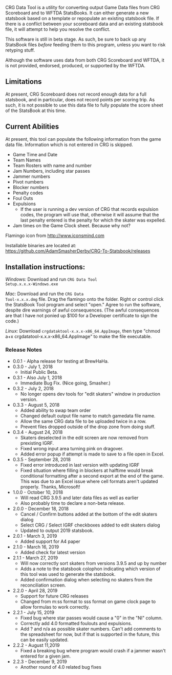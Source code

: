 CRG Data Tool is a utility for converting output Game Data files from CRG Scoreboard and to WFTDA StatsBooks.  It can either generate a new statsbook based on a template or repopulate an existing statsbook file.  If there is a conflict between your scoreboard data and an existing statsbook file, it will attempt to help you resolve the conflict.

This software is still in beta stage. As such, be sure to back up any StatsBook files *before* feeding them to this program, unless you want to risk retyping stuff.

Although the software uses data from both CRG Scoreboard and WFTDA, it is not provided, endorsed, produced, or supported by the WFTDA. 

## Limitations

At present, CRG Scoreboard does not record enough data for a full statsbook, and in particular, does not record points per scoring trip.  As such, it is not possible to use this data file to fully populate the score sheet of the StatsBook at this time.  

## Current Abilities

At present, this tool can populate the following information from the game data file.  Information which is not entered in CRG is skipped.

* Game Time and Date
* Team Names
* Team Rosters with name and number
* Jam Numbers, including star passes
* Jammer numbers
* Pivot numbers
* Blocker numbers
* Penalty codes
* Foul Outs
* Expulsions
    * If the user is running a dev version of CRG that records expulsion codes, the program will use that, otherwise it will assume that the last penalty entered is the penalty for which the skater was expelled.
* Jam times on the Game Clock sheet.  Because why not?

Flamingo icon from http://www.iconsmind.com

Installable binaries are located at:
https://github.com/AdamSmasherDerby/CRG-To-Statsbook/releases

## Installation instructions:

*Windows:* Download and run <code>CRG Data Tool Setup.x.x.x-Windows.exe</code>

*Mac:* Download and run the <code>CRG Data Tool-x.x.x.dmg</code> file. Drag the flamingo onto the folder. Right or control click the StatsBook Tool program and select "open." Agree to run the software, despite dire warnings of awful consequences. (The awful consequences are that I have not ponied up $100 for a Developer certificate to sign the code.)

*Linux:* Download <code>crgdataktool-x.x.x-x86_64.AppImage</code>, then type "chmod a+x crgdatatool-x.x.x-x86_64.AppImage" to make the file executable. 

### Release Notes

* 0.0.1 - Alpha release for testing at BrewHaHa.
* 0.3.0 - July 1, 2018
    * Initial Public Beta.
* 0.3.1 - Also July 1, 2018
    * Immediate Bug Fix. (Nice going, Smasher.)
* 0.3.2 - July 2, 2018
    * No longer opens dev tools for "edit skaters" window in production version.
* 0.3.3 - August 5, 2018
    * Added ability to swap team order
    * Changed default output file name to match gamedata file name.
    * Allow the same CRG data file to be uploaded twice in a row.
    * Prevent files dropped outside of the drop zone from doing stuff.
* 0.3.4 - August 24, 2018
    * Skaters deselected in the edit screen are now removed from prexisting IGRF.
    * Fixed wrong input area turning pink on dragover.
    * Added error popup if attempt is made to save to a file open in Excel.
* 0.3.5 - September 28, 2018
    * Fixed error introduced in last version with updating IGRF
    * Fixed situation where filling in blockers at halftime would break conditional formatting after a second export at the end of the game.  This was due to an Excel issue where cell formats aren't updated properly. Thanks, Microsoft!
* 1.0.0 - October 10, 2018
    * Will read CRG 3.9.5 and later data files as well as earlier
    * Also probably time to declare a non-beta release.
* 2.0.0 - December 18, 2018
    * Cancel / Confirm buttons added at the bottom of the edit skaters dialog
    * Select CRG / Select IGRF checkboxes added to edit skaters dialog
    * Updated to output 2019 statsbook.
* 2.0.1 - March 3, 2019
    * Added support for A4 paper
* 2.1.0 - March 16, 2019
    * Added check for latest version
* 2.1.1 - March 27, 2019
    * Will now correctly sort skaters from versions 3.9.5 and up by number
    * Adds a note to the statsbook colophon indicating which version of this tool was used to generate the statsbook.
    * Added confirmation dialog when selecting no skaters from the reconciliation screen.
* 2.2.0 - April 28, 2019
    * Support for future CRG releases
    * Changed from m:ss format to sss format on game clock page to allow formulas to work correctly.
* 2.2.1 - July 15, 2019
    * Fixed bug where star passes would cause a "0" in the "NI" column.
    * Correctly add 4.0 formatted foulouts and expulsions.
    * Add ? and n/a as possible skater numbers.  Can't add comments to the spreadsheet for now, but if that is supported in the future, this can be easily updated.
* 2.2.2 - August 11,2019
    * Fixed a breaking bug where program would crash if a jammer wasn't entered for a given jam.
* 2.2.3 - December 9, 2019
    * Another round of 4.0 related bug fixes